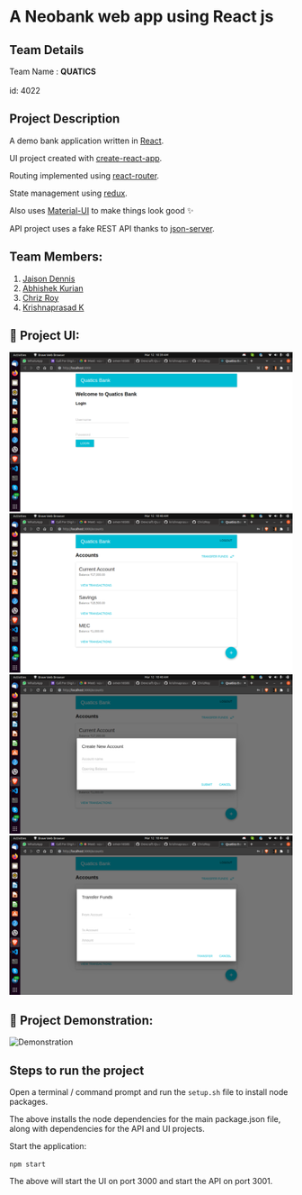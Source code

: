 # A Neobank web app using React js

## Team Details
Team Name : <b>QUATICS</b> <br></br>id: 4022

## Project Description
A demo bank application written in [React](https://facebook.github.io/react/).

UI project created with [create-react-app](https://github.com/facebookincubator/create-react-app).

Routing implemented using [react-router](https://github.com/ReactTraining/react-router).

State management using [redux](redux.js.org).  

Also uses [Material-UI](http://www.material-ui.com/) to make things look good :sparkles:

API project uses a fake REST API thanks to [json-server](https://github.com/typicode/json-server).

## Team Members:

1. [Jaison Dennis](https://github.com/jaison080)
2. [Abhishek Kurian](https://github.com/omen1650ti)
3. [Chriz Roy](https://github.com/ChrizRoy)
4. [Krishnaprasad K](https://github.com/krishnaprasadkpk)

## 🔧 Project UI:
![Login](https://raw.githubusercontent.com/Devcraft-Quatics/Quatics-Bank/master/img/1.png) 
![Accounts](https://raw.githubusercontent.com/Devcraft-Quatics/Quatics-Bank/master/img/2.png)
![Create new Account](https://raw.githubusercontent.com/Devcraft-Quatics/Quatics-Bank/master/img/3.png)
![Transfer Funds](https://raw.githubusercontent.com/Devcraft-Quatics/Quatics-Bank/master/img/4.png)

## 🔧 Project Demonstration:
![Demonstration]()
## Steps to run the project

Open a terminal / command prompt and run the ``` setup.sh ``` file to install node packages.

The above installs the node dependencies for the main package.json file, along
with dependencies for the API and UI projects.

Start the application:

``` npm start ```

The above will start the UI on port 3000 and start the API on port 3001.